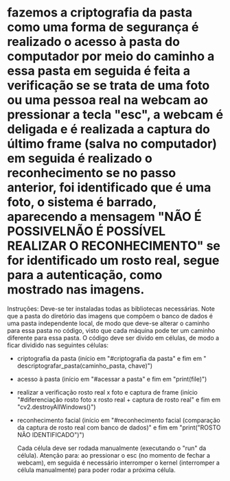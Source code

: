 # fazemos a criptografia da pasta como uma forma de segurança é realizado o acesso à pasta do computador por meio do caminho a essa pasta em seguida é feita a verificação se se trata de uma foto ou uma pessoa real na webcam ao pressionar a tecla "esc", a webcam é deligada e é realizada a captura do último frame (salva no computador) em seguida é realizado o reconhecimento se no passo anterior, foi identificado que é uma foto, o sistema é barrado, aparecendo a mensagem "NÃO É POSSIVELNÃO É POSSÍVEL REALIZAR O RECONHECIMENTO" se for identificado um rosto real, segue para a autenticação, como mostrado nas imagens.

Instruções:
  Deve-se ter instaladas todas as bibliotecas necessárias. Note que a pasta do diretório das imagens que compõem o banco de dados é uma pasta independente local, de modo que deve-se alterar o caminho para essa pasta no código, visto que cada máquina pode ter um caminho diferente para essa pasta.
  O código deve ser divido em células, de modo a ficar dividido nas seguintes células:
- criptografia da pasta (início em "#criptografia da pasta" e fim em " descriptografar_pasta(caminho_pasta, chave)")
- acesso à pasta (início em "#acessar a pasta" e fim em "print(file)")
- realizar a verificação rosto real x foto e captura de frame (início "#diferenciação rosto foto x rosto real + captura de rosto real" e fim em "cv2.destroyAllWindows()")
- reconhecimento facial (início em "#reconhecimento facial (comparação da captura de rosto real com banco de dados)" e fim em "print("ROSTO NÃO IDENTIFICADO")")

  Cada célula deve ser rodada manualmente (executando o "run" da célula). Atenção para: ao pressionar o esc (no momento de fechar a webcam), em seguida é necessário interromper o kernel (interromper a célula manualmente) para poder rodar a próxima célula.
